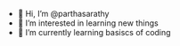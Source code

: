 - 👋 Hi, I’m @parthasarathy
- 👀 I’m interested in learning new things
- 🌱 I’m currently learning basiscs of coding


<!---
parth031994/parth031994 is a ✨ special ✨ repository because its `README.md` (this file) appears on your GitHub profile.
You can click the Preview link to take a look at your changes.
--->
